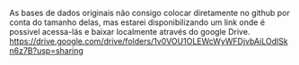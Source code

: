 As bases de dados originais não consigo colocar diretamente no github por conta do tamanho delas, mas estarei disponibilizando um link onde é possivel acessa-lás e baixar localmente através do google Drive.
https://drive.google.com/drive/folders/1v0VOU1OLEWcWyWFDjvbAiLOdlSkn6z7B?usp=sharing
